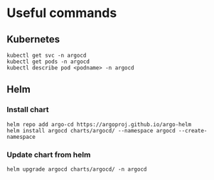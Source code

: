 # Useful commands

## Kubernetes
```
kubectl get svc -n argocd
kubectl get pods -n argocd
kubectl describe pod <podname> -n argocd
```

##  Helm
### Install chart
```
helm repo add argo-cd https://argoproj.github.io/argo-helm
helm install argocd charts/argocd/ --namespace argocd --create-namespace
```

### Update chart from helm
`helm upgrade argocd charts/argocd/ -n argocd`
